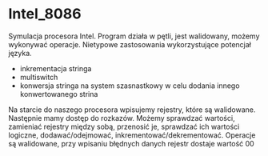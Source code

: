 # Intel_8086
Symulacja procesora Intel.
Program działa w pętli, jest walidowany, możemy wykonywać operacje.
Nietypowe zastosowania wykorzystujące potencjał języka.
- inkrementacja stringa
- multiswitch
- konwersja stringa na system szasnastkowy w celu dodania innego konwertowanego strina 

Na starcie do naszego procesora wpisujemy rejestry, które są walidowane.
Następnie mamy dostęp do rozkazów. Możemy sprawdzać wartości, zamieniać rejestry między sobą, przenosić je, sprawdzać ich wartości logiczne, dodawać/odejmować, inkrementować/dekrementować. Operacje są walidowane, przy wpisaniu błędnych danych rejestr dostaje wartość 00
